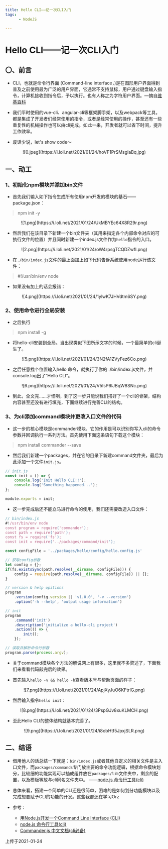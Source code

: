```yaml
---
title: Hello CLI——记一次CLI入门
tags: 
      - NodeJS

---
```


Hello CLI——记一次CLI入门
=================================

〇、前言
---------------------------

- CLI，也就是命令行界面 (Command-line interface，)是在图形用户界面得到普及之前使用最为广泛的用户界面，它通常不支持鼠标，用户通过键盘输入指令，计算机接收到指令后，予以执行。也有人称之为字符用户界面。—摘自[维基百科][1] <!--more-->

- 我们平时使用的vue-cli、angular-cli等框架脚手架，以及webpack等工具，都是集成了开发者们经常使用的指令，或者是经常使用的操作，甚至还有一些重复性的机械操作也可以由cli完成。如此一来，开发者就可以省下时间，提升工作效率。

- 废话少说，let's show code～
<center>![0.jpeg](https://i.loli.net/2021/01/24/hoVF1PrSMsglaBq.jpg)</center>

一、动工
-----------------------------

### 1、初始化npm模块并添加bin文件

- 首先我们输入如下指令生成所有使用npm开发的模块的基石——package.json：

> npm init -y

<center>![1.png](https://i.loli.net/2021/01/24/UkMBYEc64X8R29r.png)</center>

- 然后我们在该目录下新建一个bin文件夹（其用来指定各个内部命令对应的可执行文件的位置）并且同时新建一个index.js文件作为`hello`指令的入口。

<center>![2.png](https://i.loli.net/2021/01/24/oW4rpsgTCQDZwfl.png)</center>

- 在`./bin/index.js`文件的最上面加上如下代码告诉系统使用node运行该文件：
> #!/usr/bin/env node

- 如果没有加上的话会报错：

<center>![4.png](https://i.loli.net/2021/01/24/1ylwK7JHVdtm6SY.png)</center>

### 2、使用命令进行全局安装

- 之后执行
> npm install -g

- 将hello-cli安装到全局。当出现类似下图所示文字的时候，一个最简单的cli诞生了。

<center>![5.png](https://i.loli.net/2021/01/24/3N2fA1ZVyFez6Co.png)</center>

- 之后任意找个位置输入hello 命令，就执行了你的 ./bin/index.js文件，并console.log出了“Hello CLI”。

<center>![6.png](https://i.loli.net/2021/01/24/V5IsP6lJBqW8SNc.png)</center>

- 到此，全文完……才怪咧，到了这一步只能说我们搭好了一个cli的骨架，结构内容甚至还没有进行填充，下面继续进行完善CLI的结构。


### 3、为cli添加command模块并更改入口文件的代码

- 这一步的核心模块是commander模块，它的作用是可以识别你写入cli的命令参数并回调执行一系列方法。首先使用下面这条语句下载这个模块：
> npm install commander -\-save

- 然后我们新建一个packages，并在它的目录下新建command文件夹，最后为此添加一个文件`init.js`。

```javascript
// init.js
const init = () => {
    console.log('Init Hello CLI!!');
    console.log('Something happened...');
};

module.exports = init;
```

- 这一步完成后还不能立马进行命令的使用，我们还需要改造入口文件：

```javascript
// bin/index.js
#!/usr/bin/env node
const program = require('commander');
const path = require('path');
const fs = require('fs');
const init = require('../packages/command/init');

const configFile = '../packages/hello/config/hello.config.js'

// 获取config参数
let config = {};
if(fs.existsSync(path.resolve(__dirname, configFile))) {
    config = require(path.resolve(__dirname, configFile)) || {};
}

// version & help opitions
program
    .version(config.version || 'v1.0.0', '-v --version')
    .option('-h --help', 'output usage information')

// init
program
    .command('init')
    .description('initialize a hello-cli project')
    .action(() => {
        init();
    });

// 读取并解析命令行参数
program.parse(process.argv);
```

- 关于command模块各个方法的解说网上有很多，这里就不多赘述了，下面我们来看看代码敲完后的效果。

- 首先输入`hello -v && hello -h`查看版本号与帮助页面的样子：
<center>![7.png](https://i.loli.net/2021/01/24/ApjXyJuO6KFtrlG.png)</center>

- 然后输入指令`hello init`：
<center>![8.png](https://i.loli.net/2021/01/24/3PspGJv8xuKLMCH.png)</center>

- 至此Hello CLI的整体结构就基本完善了。
<center>![9.png](https://i.loli.net/2021/01/24/i8obHtf5JpxjSLR.png)</center>


二、结语
-----------------------------

- 借用他人的话总结一下就是：`bin/index.js`或者其他自定义的相关文件是主入口文件，而`packages/commands`专门放主要的命令功能逻辑，根据命令模块划分，比较细的功能实现可以抽成组件放在`packages/lib`文件夹中，剩余的配置，以及模板等放与cli同名文件夹中。 ——[node.js 命令行工具(cli)](https://juejin.cn/post/6844903603950338062)

- 总体来看，搭建一个简单的CLI还是很简单，困难的是如何划分功能模块以及完成想要赋予CLI的功能的开发。这些我都还在学习Orz

- 参考：
	- [用Node.js开发一个Command Line Interface (CLI)](https://zhuanlan.zhihu.com/p/38730825)
	- [node.js 命令行工具(cli)](https://juejin.cn/post/6844903603950338062)
	- [Commander.js 中文文档(cli必备)](https://juejin.cn/post/6844903857324064782)

上传于2021-01-24

[1]: https://www.google.com/url?sa=t&rct=j&q=&esrc=s&source=web&cd=&cad=rja&uact=8&ved=2ahUKEwiH7vSBw7PuAhUECqYKHZ-CBu0QmhMwHXoECCkQAg&url=https%3A%2F%2Fzh.wikipedia.org%2Fzh-cn%2F%25E5%2591%25BD%25E4%25BB%25A4%25E8%25A1%258C%25E7%2595%258C%25E9%259D%25A2&usg=AOvVaw21SXkXUw9KxrZHKK6_V47B